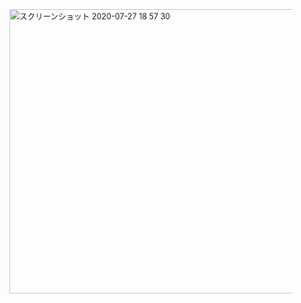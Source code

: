 <img width="509" alt="スクリーンショット 2020-07-27 18 57 30" src="https://user-images.githubusercontent.com/50798936/88529854-87e80880-d03b-11ea-9682-6d5b68f7bcb0.png">
